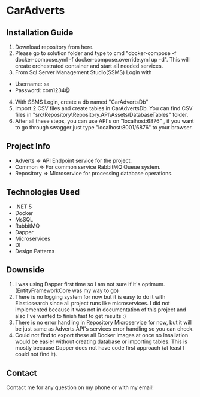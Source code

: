 # CarAdverts

## Installation Guide
1.  Download repository from here.
2.  Please go to solution folder and type to cmd "docker-compose -f docker-compose.yml -f docker-compose.override.yml up -d". 
    This will create orchestrated container and start all needed services.
3.  From Sql Server Management Studio(SSMS) Login with
  - Username: sa
  - Password: com1234@
4.  With SSMS Login, create a db named "CarAdvertsDb"
5. Import 2 CSV files and create tables in CarAdvertsDb. You can find CSV files in "src\Repository\Repository.API\Assets\DatabaseTables" folder.
6. After all these steps, you can use API's on "localhost:6876" , if you want to go through swagger just type "localhost:8001/6876" to your browser.

## Project Info
  * Adverts => API Endpoint service for the project.
  * Common => For common service RabbitMQ Queue system.
  * Repository => Microservice for processing database operations.

## Technologies Used
* .NET 5
* Docker
* MsSQL
* RabbitMQ
* Dapper
* Microservices
* DI
* Design Patterns

## Downside
1. I was using Dapper first time so I am not sure if it's optimum. (EntityFrameworkCore was my way to go)
2. There is no logging system for now but it is easy to do it with Elasticsearch since all project runs like microservices. I did not implemented because it was not in documentation of this project and also I've wanted to finish fast to get results :)
3. There is no error handling in Repository Microservice for now, but it will be just same as Adverts.API's services error handling so you can check.
4. Could not find to export these all Docker images at once so Insallation would be easier without creating database or importing tables. This is mostly because Dapper does not have code first approach (at least I could not find it).

## Contact
Contact me for any question on my phone or with my email!


